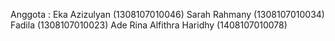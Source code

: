 Anggota :
Eka Azizulyan (1308107010046)
Sarah Rahmany (1308107010034)
Fadila (1308107010023)
Ade Rina Alfithra Haridhy (1408107010078)

